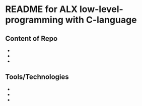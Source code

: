 <h1>README for ALX low-level-programming with C-language </h1>

## Content of Repo
*
*
*
## Tools/Technologies
*
*
*

